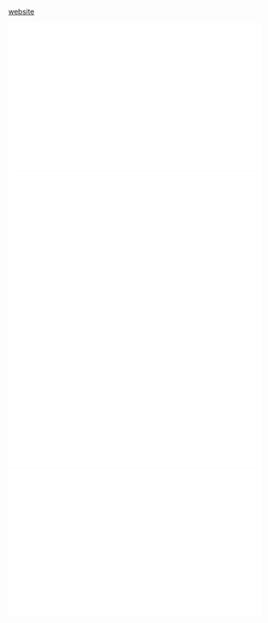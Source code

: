 [website](https://autumns.page)

![](https://raw.githubusercontent.com/auctumnus/github-stats/master/generated/overview.svg#gh-dark-mode-only)
![](https://raw.githubusercontent.com/auctumnus/github-stats/master/generated/overview.svg#gh-light-mode-only)
![](https://raw.githubusercontent.com/auctumnus/github-stats/master/generated/languages.svg#gh-dark-mode-only)
![](https://raw.githubusercontent.com/auctumnus/github-stats/master/generated/languages.svg#gh-light-mode-only)
